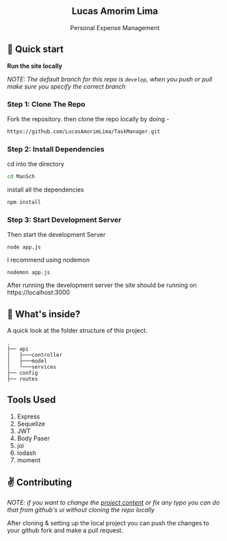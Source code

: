 <p align="center">
    <h2 align="center">Lucas Amorim Lima</h2>
</p> 
<p align="center">Personal Expense Management</p>

## :rocket: Quick start

**Run the site locally**

_NOTE: The default branch for this repo is `develop`, when you push or pull make sure you specify the correct branch_

### Step 1: Clone The Repo

Fork the repository. then clone the repo locally by doing -

```bash
https://github.com/LucasAmorimLima/TaskManager.git
```

### Step 2: Install Dependencies

cd into the directory

```bash
cd ManSch
```

install all the dependencies
```bash
npm install
```

### Step 3: Start Development Server

Then start the development Server
```
node app.js
```

I recommend using nodemon
```
nodemon app.js
```

After running the development server the site should be running on https://localhost:3000


## :open_file_folder: What's inside?

A quick look at the folder structure of this project.

    .
    ├── api
    │   ├───controller
    │   ├───model
    │   └───services
    ├── config
    ├── routes


## Tools Used

1. Express
2. Sequelize
3. JWT
4. Body Paser
5. joi
6. lodash
7. moment

## :v: Contributing

*NOTE: if you want to change the [project content](./content) or fix any typo you can do that from github's ui without cloning the repo locally*

After cloning & setting up the local project you can push the changes to your github fork and make a pull request.
